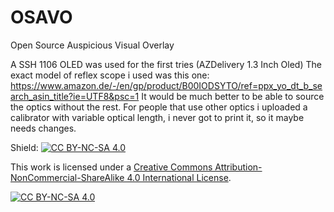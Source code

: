 # OSAVO
Open Source Auspicious Visual Overlay

A SSH 1106 OLED was used for the first tries (AZDelivery 1.3 Inch Oled)
The exact model of reflex scope i used was this one:
https://www.amazon.de/-/en/gp/product/B00IODSYTO/ref=ppx_yo_dt_b_search_asin_title?ie=UTF8&psc=1
It would be much better to be able to source the optics without the rest.
For people that use other optics i uploaded a calibrator with variable optical length, i never got to print it, so it maybe needs changes.

Shield: [![CC BY-NC-SA 4.0][cc-by-nc-sa-shield]][cc-by-nc-sa]

This work is licensed under a
[Creative Commons Attribution-NonCommercial-ShareAlike 4.0 International License][cc-by-nc-sa].

[![CC BY-NC-SA 4.0][cc-by-nc-sa-image]][cc-by-nc-sa]

[cc-by-nc-sa]: http://creativecommons.org/licenses/by-nc-sa/4.0/
[cc-by-nc-sa-image]: https://licensebuttons.net/l/by-nc-sa/4.0/88x31.png
[cc-by-nc-sa-shield]: https://img.shields.io/badge/License-CC%20BY--NC--SA%204.0-lightgrey.svg
